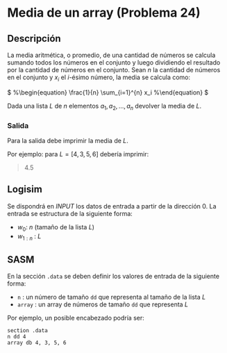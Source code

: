 # Media de un array (Problema 24)

## Descripción

La media aritmética, o promedio, de una cantidad de números se calcula sumando todos los números en el conjunto y luego dividiendo el resultado por la cantidad de números en el conjunto. Sean $n$ la cantidad de números en el conjunto y $x_i$ el $i$-ésimo número, la media se calcula como:

$
%\begin{equation}
\frac{1}{n} \sum_{i=1}^{n} x_i
%\end{equation}
$

Dada una lista $L$ de $n$ elementos $a_1,a_2,...,a_n$ devolver la media de $L$.

### Salida

Para la salida debe imprimir la media de $L$.

Por ejemplo: para $L = [4, 3, 5, 6]$ debería imprimir:

> 4.5

## Logisim

Se dispondrá en *INPUT* los datos de entrada a partir de la dirección $0$. La entrada se estructura de la siguiente forma:

- $w_0$: $n$ (tamaño de la lista $L$)
- $w_{1:n}$ : $L$

## SASM

En la sección `.data` se deben definir los valores de entrada de la siguiente forma:

- `n` : un número de tamaño `dd` que representa al tamaño de la lista $L$
- `array` : un array de números de tamaño `dd` que representa $L$

Por ejemplo, un posible encabezado podría ser:

```
section .data
n dd 4
array db 4, 3, 5, 6
```